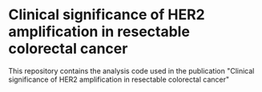 # Clinical significance of HER2 amplification in resectable colorectal cancer

This repository contains the analysis code used in the publication "Clinical significance of HER2 amplification in resectable colorectal cancer"
